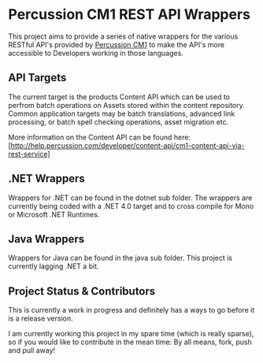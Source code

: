 Percussion CM1 REST API Wrappers
================================
This project aims to provide a series of native wrappers for the various RESTful API's provided by [Percussion CM1](http://www.percussion.com)
to make the API's more accessible to Developers working in those languages. 

API Targets
---------------------
The current target is the products Content API which can be used to perfrom batch operations on Assets stored within the content
repository.  Common application targets may be batch translations, advanced link processing, or batch spell checking operations, 
asset migration etc.  

More information on the Content API can be found here: [http://help.percussion.com/developer/content-api/cm1-content-api-via-rest-service]
 
.NET Wrappers
-------------------------
Wrappers for .NET can be found in the dotnet sub folder.  The wrappers are currently being coded
with a .NET 4.0 target and to cross compile for Mono or Microsoft .NET Runtimes.

Java Wrappers
-------------------------------
Wrappers for Java can be found in the java sub folder.  This project is currently  lagging .NET a bit.

Project Status & Contributors
-------------------------------
This is currently a work in progress and definitely has a  ways to go before it is a release version.  

I am currently working this project in my spare time (which is really sparse), so if you would like to contribute
in the mean time: By all means, fork, push and pull away!

